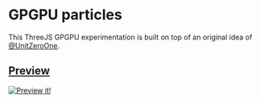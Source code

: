 # GPGPU particles

This ThreeJS GPGPU experimentation is built on top of an original idea of [@UnitZeroOne](https://twitter.com/UnitZeroOne).

## [Preview](http://lab.cheron.works/webgl-gpgpu-particles/)

[![Preview it!](https://github.com/mrgnou/lab/blob/master/src/webgl-gpgpu-particles/preview.jpg)](http://lab.cheron.works/webgl-gpgpu-particles/)
